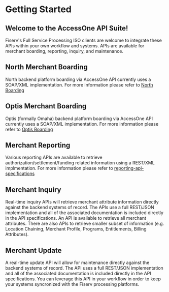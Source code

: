 # Getting Started

## Welcome to the AccessOne API Suite!

Fiserv's Full Service Processing ISO clients are welcome to integrate these APIs within your own workflow and systems.  APIs are available for merchant boarding, reporting, inquiry, and maintenance.
 

## North Merchant Boarding

North backend platform boarding via AccessOne API currently uses a SOAP/XML implementation.  For more information please refer to [North Boarding](?path=docs/north-boarding-api-specifications.md)


## Optis Merchant Boarding

Optis (formally Omaha) backend platform boarding via AccessOne API currently uses a SOAP/XML implementation.  For more information please refer to [Optis Boarding](?path=docs/optis-boarding-api-specifications.md)


## Merchant Reporting

Various reporting APIs are available to retrieve authorization/settlement/funding related information using a REST/XML implmentation.  For more information please refer to [reporting-api-specifications](?path=docs/reporting-api-specifications.md)


## Merchant Inquiry
Real-time inquiry APIs will retrieve merchant attribute information directly against the backend systems of record.  The APIs use a full REST/JSON implementation and all of the associated documentation is included directly in the API specifications.  An API is available to retrieve all merchant attributes.  There are also APIs to retrieve smaller subset of information (e.g. Location Chaining, Merchant Profile, Programs, Entitlements, Billing Attributes).

## Merchant Update
A real-time update API will allow for maintenance directly against the backend systems of record.  The API uses a full REST/JSON implementation and all of the associated documentation is included directly in the API specifications.  You can leverage this API in your workflow in order to keep your systems syncronized with the Fiserv processing platforms.
